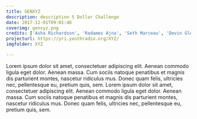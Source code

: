 ```yaml
---
title: GENXYZ
description: description 5 Dollar Challenge
date: 2017-12-01T09:01:46
coverimg: genxyz.png
credits: ['Asha Richardson', 'Radames Ajna', 'Seth Marceau', 'Devin Glover', 'Desmond Meagley', 'Teresa Chin', 'Lissa Soep']
projecturl: https://yri.youthradio.org/XYZ/
imgfolder: XYZ

---
```


Lorem ipsum dolor sit amet, consectetuer adipiscing elit. Aenean commodo ligula
  eget dolor. Aenean massa. Cum sociis natoque penatibus et magnis dis parturient
  montes, nascetur ridiculus mus. Donec quam felis, ultricies nec, pellentesque
  eu, pretium quis, sem. Lorem ipsum dolor sit amet, consectetuer adipiscing elit. Aenean commodo ligula
  eget dolor. Aenean massa. Cum sociis natoque penatibus et magnis dis parturient
  montes, nascetur ridiculus mus. Donec quam felis, ultricies nec, pellentesque
eu, pretium quis, sem.
